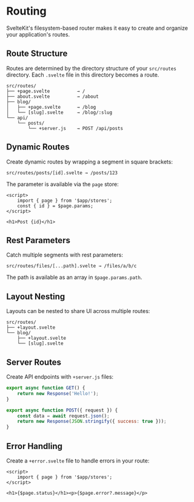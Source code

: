 # Routing

SvelteKit's filesystem-based router makes it easy to create and organize your application's routes.

## Route Structure

Routes are determined by the directory structure of your `src/routes` directory. Each `.svelte` file in this directory becomes a route.

```
src/routes/
├── +page.svelte          → /
├── about.svelte          → /about
├── blog/
│   ├── +page.svelte      → /blog
│   └── [slug].svelte     → /blog/:slug
└── api/
    └── posts/
        └── +server.js    → POST /api/posts
```

## Dynamic Routes

Create dynamic routes by wrapping a segment in square brackets:

```
src/routes/posts/[id].svelte → /posts/123
```

The parameter is available via the `page` store:

```svelte
<script>
	import { page } from '$app/stores';
	const { id } = $page.params;
</script>

<h1>Post {id}</h1>
```

## Rest Parameters

Catch multiple segments with rest parameters:

```
src/routes/files/[...path].svelte → /files/a/b/c
```

The path is available as an array in `$page.params.path`.

## Layout Nesting

Layouts can be nested to share UI across multiple routes:

```
src/routes/
├── +layout.svelte
└── blog/
    ├── +layout.svelte
    └── [slug].svelte
```

## Server Routes

Create API endpoints with `+server.js` files:

```javascript
export async function GET() {
	return new Response('Hello!');
}

export async function POST({ request }) {
	const data = await request.json();
	return new Response(JSON.stringify({ success: true }));
}
```

## Error Handling

Create a `+error.svelte` file to handle errors in your route:

```svelte
<script>
	import { page } from '$app/stores';
</script>

<h1>{$page.status}</h1><p>{$page.error?.message}</p>
```
